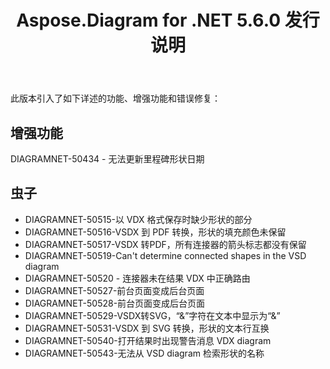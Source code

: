 ﻿---
title: Aspose.Diagram for .NET 5.6.0 发行说明
type: docs
weight: 40
url: /zh/net/aspose-diagram-for-net-5-6-0-release-notes/
---
此版本引入了如下详述的功能、增强功能和错误修复：
## **增强功能**
DIAGRAMNET-50434 - 无法更新里程碑形状日期
## **虫子**
- DIAGRAMNET-50515-以 VDX 格式保存时缺少形状的部分
- DIAGRAMNET-50516-VSDX 到 PDF 转换，形状的填充颜色未保留
- DIAGRAMNET-50517-VSDX 转PDF，所有连接器的箭头标志都没有保留
- DIAGRAMNET-50519-Can't determine connected shapes in the VSD diagram
- DIAGRAMNET-50520 - 连接器未在结果 VDX 中正确路由
- DIAGRAMNET-50527-前台页面变成后台页面
- DIAGRAMNET-50528-前台页面变成后台页面
- DIAGRAMNET-50529-VSDX转SVG，“&”字符在文本中显示为“&”
- DIAGRAMNET-50531-VSDX 到 SVG 转换，形状的文本行互换
- DIAGRAMNET-50540-打开结果时出现警告消息 VDX diagram
- DIAGRAMNET-50543-无法从 VSD diagram 检索形状的名称
